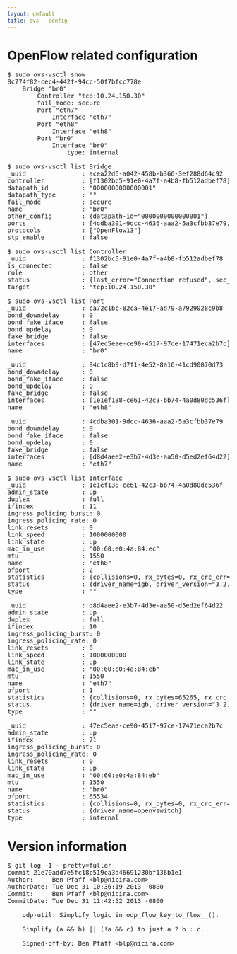 ```yaml
---
layout: default
title: ovs - config
---
```


# OpenFlow related configuration
<pre>
$ sudo ovs-vsctl show
8c774f82-cec4-442f-94cc-50f7bfcc778e
    Bridge "br0"
        Controller "tcp:10.24.150.30"
        fail_mode: secure
        Port "eth7"
            Interface "eth7"
        Port "eth8"
            Interface "eth8"
        Port "br0"
            Interface "br0"
                type: internal

$ sudo ovs-vsctl list Bridge
_uuid               : acea22d6-a042-458b-b366-3ef288d64c92
controller          : [f1302bc5-91e0-4a7f-a4b8-fb512adbef78]
datapath_id         : "0000000000000001"
datapath_type       : ""
fail_mode           : secure
name                : "br0"
other_config        : {datapath-id="0000000000000001"}
ports               : [4cdba301-9dcc-4636-aaa2-5a3cfbb37e79, 84c1c8b9-d7f1-4e52-8a16-41cd90070d73, ca72c1bc-82ca-4e17-ad79-a7929028c9b8]
protocols           : ["OpenFlow13"]
stp_enable          : false

$ sudo ovs-vsctl list Controller
_uuid               : f1302bc5-91e0-4a7f-a4b8-fb512adbef78
is_connected        : false
role                : other
status              : {last_error="Connection refused", sec_since_connect="356", sec_since_disconnect="3", state=BACKOFF}
target              : "tcp:10.24.150.30"

$ sudo ovs-vsctl list Port
_uuid               : ca72c1bc-82ca-4e17-ad79-a7929028c9b8
bond_downdelay      : 0
bond_fake_iface     : false
bond_updelay        : 0
fake_bridge         : false
interfaces          : [47ec5eae-ce90-4517-97ce-17471eca2b7c]
name                : "br0"

_uuid               : 84c1c8b9-d7f1-4e52-8a16-41cd90070d73
bond_downdelay      : 0
bond_fake_iface     : false
bond_updelay        : 0
fake_bridge         : false
interfaces          : [1e1ef138-ce61-42c3-bb74-4a0d80dc536f]
name                : "eth8"

_uuid               : 4cdba301-9dcc-4636-aaa2-5a3cfbb37e79
bond_downdelay      : 0
bond_fake_iface     : false
bond_updelay        : 0
fake_bridge         : false
interfaces          : [d8d4aee2-e3b7-4d3e-aa50-d5ed2ef64d22]
name                : "eth7"

$ sudo ovs-vsctl list Interface
_uuid               : 1e1ef138-ce61-42c3-bb74-4a0d80dc536f
admin_state         : up
duplex              : full
ifindex             : 11
ingress_policing_burst: 0
ingress_policing_rate: 0
link_resets         : 0
link_speed          : 1000000000
link_state          : up
mac_in_use          : "00:60:e0:4a:84:ec"
mtu                 : 1550
name                : "eth8"
ofport              : 2
statistics          : {collisions=0, rx_bytes=0, rx_crc_err=0, rx_dropped=0, rx_errors=0, rx_frame_err=0, rx_over_err=0, rx_packets=0, tx_bytes=20536, tx_dropped=0, tx_errors=0, tx_packets=220}
status              : {driver_name=igb, driver_version="3.2.10-k", firmware_version="3.10-0"}
type                : ""

_uuid               : d8d4aee2-e3b7-4d3e-aa50-d5ed2ef64d22
admin_state         : up
duplex              : full
ifindex             : 10
ingress_policing_burst: 0
ingress_policing_rate: 0
link_resets         : 0
link_speed          : 1000000000
link_state          : up
mac_in_use          : "00:60:e0:4a:84:eb"
mtu                 : 1550
name                : "eth7"
ofport              : 1
statistics          : {collisions=0, rx_bytes=65265, rx_crc_err=0, rx_dropped=0, rx_errors=0, rx_frame_err=0, rx_over_err=0, rx_packets=660, tx_bytes=0, tx_dropped=0, tx_errors=0, tx_packets=0}
status              : {driver_name=igb, driver_version="3.2.10-k", firmware_version="3.10-0"}
type                : ""

_uuid               : 47ec5eae-ce90-4517-97ce-17471eca2b7c
admin_state         : up
ifindex             : 71
ingress_policing_burst: 0
ingress_policing_rate: 0
link_resets         : 0
link_state          : up
mac_in_use          : "00:60:e0:4a:84:eb"
mtu                 : 1550
name                : "br0"
ofport              : 65534
statistics          : {collisions=0, rx_bytes=0, rx_crc_err=0, rx_dropped=0, rx_errors=0, rx_frame_err=0, rx_over_err=0, rx_packets=0, tx_bytes=0, tx_dropped=0, tx_errors=0, tx_packets=0}
status              : {driver_name=openvswitch}
type                : internal
</pre>

# Version information
<pre>
$ git log -1 --pretty=fuller
commit 21e70add7e5fc18c519ca3d46691230bf136b1e1
Author:     Ben Pfaff &lt;blp@nicira.com&gt;
AuthorDate: Tue Dec 31 10:36:19 2013 -0800
Commit:     Ben Pfaff &lt;blp@nicira.com&gt;
CommitDate: Tue Dec 31 11:42:52 2013 -0800

    odp-util: Simplify logic in odp_flow_key_to_flow__().
    
    Simplify (a && b) || (!a && c) to just a ? b : c.
    
    Signed-off-by: Ben Pfaff &lt;blp@nicira.com&gt;
</pre>
